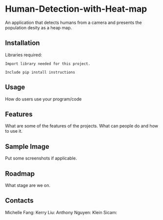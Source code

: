 # Human-Detection-with-Heat-map
An application that detects humans from a camera and presents the population desity as a heap map.

## Installation
Libraries required:

```
Import library needed for this project.

Include pip install instructions
```

## Usage
How do users use your program/code

## Features
What are some of the features of the projects. What can people do and how to use it. 

## Sample Image
Put some screenshots if applicable. 

## Roadmap
What stage are we on.

## Contacts
Michelle Fang:
Kerry Liu:
Anthony Nguyen:
Klein Sicam:
